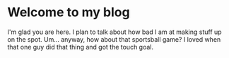 # Welcome to my blog

I'm glad you are here. I plan to talk about how bad I am at making stuff up on the spot.
Um... anyway, how about that sportsball game? I loved when that one guy did that thing and got the touch goal.
